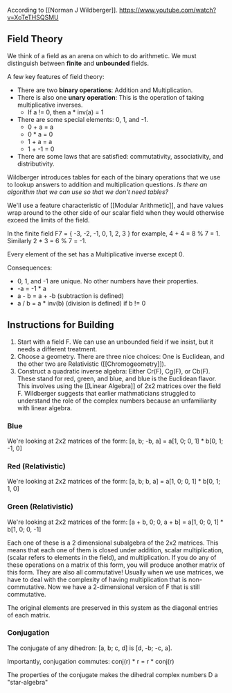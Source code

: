 According to [[Norman J Wildberger]].
https://www.youtube.com/watch?v=XoTeTHSQSMU

## Field Theory
We think of a field as an arena on which to do arithmetic. We must distinguish between **finite** and **unbounded** fields.

A few key features of field theory:
- There are two **binary operations**: Addition and Multiplication.
- There is also one **unary operation**: This is the operation of taking multiplicative inverses.
	- If a != 0, then a * inv(a) = 1
- There are some special elements: 0, 1, and -1.
	- 0 + a = a
	- 0 * a = 0
	- 1 + a = a
	- 1 + -1 = 0
- There are some laws that are satisfied: commutativity, associativity, and distributivity.

Wildberger introduces tables for each of the binary operations that we use to lookup answers to addition and multiplication questions. *Is there an algorithm that we can use so that we don't need tables?* 


We'll use a feature characteristic of [[Modular Arithmetic]], and have values wrap around to the other side of our scalar field when they would otherwise exceed the limits of the field.

In the finite field F7 = { -3, -2, -1, 0, 1, 2, 3 } for example,
4 + 4 = 8 % 7 = 1. Similarly 2 * 3 = 6 % 7 = -1.

Every element of the set has a Multiplicative inverse except 0.

Consequences:
- 0, 1, and -1 are unique. No other numbers have their properties.
- -a = -1 * a
- a - b = a + -b (subtraction is defined)
- a / b = a * inv(b) (division is defined) if b != 0

## Instructions for Building
1) Start with a field F. We can use an unbounded field if we insist, but it needs a different treatment.
2) Choose a geometry. There are three nice choices: One is Euclidean, and the other two are Relativistic ([[Chromogeometry]]).
3) Construct a quadratic inverse algebra: Either Cr(F), Cg(F), or Cb(F). These stand for red, green, and blue, and blue is the Euclidean flavor. This involves using the [[Linear Algebra]] of 2x2 matrices over the field F. Wildberger suggests that earlier mathmaticians struggled to understand the role of the complex numbers because an unfamiliarity with linear algebra.

### Blue
We're looking at 2x2 matrices of the form:
[a, b; -b, a] = a[1, 0; 0, 1] * b[0, 1; -1, 0]

### Red (Relativistic)
We're looking at 2x2 matrices of the form:
[a, b; b, a] = a[1, 0; 0, 1] * b[0, 1; 1, 0]

### Green (Relativistic)
We're looking at 2x2 matrices of the form:
[a + b, 0; 0, a + b] = a[1, 0; 0, 1] * b[1, 0; 0, -1]

Each one of these is a 2 dimensional subalgebra of the 2x2 matrices. This means that each one of them is closed under addition, scalar multiplication, (scalar refers to elements in the field), and multiplication. If you do any of these operations on a matrix of this form, you will produce another matrix of this form. They are also all commutative! Usually when we use matrices, we have to deal with the complexity of having multiplication that is non-commutative. Now we have a 2-dimensional version of F that is still commutative.

The original elements are preserved in this system as the diagonal entries of each matrix.

### Conjugation
The conjugate of any dihedron:
[a, b; c, d] is [d, -b; -c, a].

Importantly, conjugation commutes:
conj(r) * r = r * conj(r)

The properties of the conjugate makes the dihedral complex numbers D a "star-algebra"